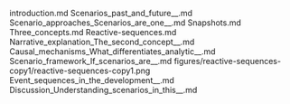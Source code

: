 introduction.md
Scenarios_past_and_future__.md
Scenario_approaches_Scenarios_are_one__.md
Snapshots.md
Three_concepts.md
Reactive-sequences.md
Narrative_explanation_The_second_concept__.md
Causal_mechanisms_What_differentiates_analytic__.md
Scenario_framework_If_scenarios_are__.md
figures/reactive-sequences-copy1/reactive-sequences-copy1.png
Event_sequences_in_the_development__.md
Discussion_Understanding_scenarios_in_this__.md
